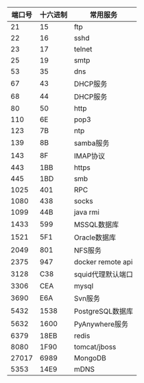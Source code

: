 端口号 | 十六进制 | 常用服务 
---|---|---
21| 15|	ftp
22|	16|	sshd
23|	17|	telnet
25|	19|	smtp
53|	35|	dns
67|	43|	DHCP服务
68|	44|	DHCP服务
80|	50|	http
110|	6E|	pop3
123|	7B|	ntp
139|	8B|	samba服务
143|	8F|	IMAP协议
443|	1BB|	https
445|	1BD|	smb
1025|	401|	RPC
1080|	438|	socks
1099|	44B|	java rmi
1433|	599|	MSSQL数据库
1521|	5F1|	Oracle数据库
2049|	801|	NFS服务
2375|	947|	docker remote api
3128|	C38|	squid代理默认端口
3306|	CEA|	mysql
3690|	E6A|	Svn服务
5432|	1538|	PostgreSQL数据库
5632|	1600|	PyAnywhere服务
6379|	18EB|	redis
8080|	1F90|	tomcat/jboss
27017|	6989|	MongoDB
5353|	14E9|	mDNS